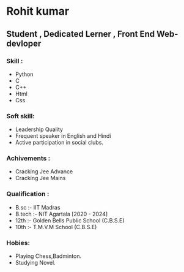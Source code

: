 # Rohit kumar
## Student , Dedicated Lerner , Front End Web-devloper
### Skill :
   * Python 
   * C
   * C++
   * Html
   * Css
### Soft skill:
   * Leadership Quality
   * Frequent speaker in English and Hindi
   * Active participation in social clubs.
### Achivements :
   * Cracking Jee Advance
   * Cracking Jee Mains
### Qualification :
   - B.sc :- IIT Madras 
   - B.tech :- NIT Agartala [2020 - 2024]
   - 12th :- Golden Bells Public School (C.B.S.E)
   - 10th :- T.M.V.M School (C.B.S.E)
### Hobies:
   * Playing Chess,Badminton.
   * Studying Novel.

